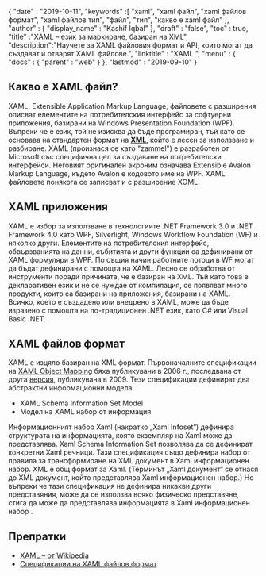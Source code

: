 {
  "date" : "2019-10-11",
  "keywords" :[ "xaml", "xaml файл", "xaml файлов формат", "xaml файлов тип", "файл", "тип", "какво е xaml файл" ],
  "author" : {
    "display_name" : "Kashif Iqbal"
},
  "draft" : "false",
  "toc" : true,
  "title" :"XAML – език за маркиране, базиран на XML",
  "description":"Научете за XAML файловия формат и API, които могат да създават и отварят XAML файлове.",
  "linktitle" : "XAML ",
  "menu" : {
    "docs" : {
      "parent" : "web"
}
},
  "lastmod" : "2019-09-10"
}

## Какво е XAML файл?

XAML, Extensible Application Markup Language, файловете с разширения описват елементите на потребителския интерфейс за софтуерни приложения, базирани на Windows Presentation Foundation (WPF). Въпреки че е език, той не изисква да бъде програмиран, тъй като се основава на стандартен формат на **[XML](/bg/web/xml/)**, който е лесен за използване и разбиране. XAML (произнася се като "zammel") е разработен от Microsoft със специфична цел за създаване на потребителски интерфейси. Неговият оригинален акроним означава Extensible Avalon Markup Language, където Avalon е кодовото име на WPF. XAML файловете понякога се записват и с разширение XOML.

## XAML приложения

XAML е избор за използване в технологиите .NET Framework 3.0 и .NET Framework 4.0 като WPF, Silverlight, Windows Workflow Foundation (WF) и няколко други. Елементите на потребителския интерфейс, обвързванията на данни, събитията и други функции са дефинирани от XAML формуляри в WPF. По същия начин работните потоци в WF могат да бъдат дефинирани с помощта на XAML. Лесно се обработва от инструменти поради причината, че е базиран на XML. Тъй като това е декларативен език и не се нуждае от компилация, се появяват много продукти, които са базирани на приложения, базирани на XAML. Всичко, което е създадено или внедрено в XAML, може да бъде изразено с помощта на по-традиционен .NET език, като C# или Visual Basic .NET.

## XAML файлов формат

XAML е изцяло базиран на XML формат. Първоначалните спецификации на [XAML Object Mapping](https://download.microsoft.com/download/0/A/6/0A6F7755-9AF5-448B-907D-13985ACCF53E/%5BMS-XAML%5D.pdf) бяха публикувани в 2006 г., последвана от друга [версия](https://download.microsoft.com/download/0/A/6/0A6F7755-9AF5-448B-907D-13985ACCF53E/%5BMS-XAML-2009%5D.pdf), публикувана в 2009. Тези спецификации дефинират два абстрактни информационни модела:

* XAML Schema Information Set Model
* Модел на XAML набор от информация

Информационният набор Xaml (накратко „Xaml Infoset“) дефинира структурата на информацията, която екземпляр на Xaml може да представлява. Xaml Schema Information Set позволява да се дефинират конкретни Xaml речници. Тази спецификация също дефинира набор от правила за трансформиране на XML документ в Xaml информационен набор. XML е общ формат за Xaml. (Терминът „Xaml документ“ се отнася до XML документ, който представлява Xaml информационен набор.) Но въпреки че тази спецификация не дефинира никакви други представяния, може да се използва всяко физическо представяне, стига да може да представлява информацията в Xaml информационен набор .

## Препратки

* [XAML – от Wikipedia](https://en.wikipedia.org/wiki/Extensible_Application_Markup_Language)
* [Спецификации на XAML файлов формат](https://download.microsoft.com/download/0/A/6/0A6F7755-9AF5-448B-907D-13985ACCF53E/%5BMS-XAML-2009%5D.pdf)

